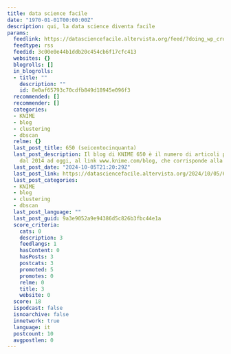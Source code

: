 ```yaml
---
title: data science facile
date: "1970-01-01T00:00:00Z"
description: qui, la data science diventa facile
params:
  feedlink: https://datasciencefacile.altervista.org/feed/?doing_wp_cron=1739757789.7775759696960449218750
  feedtype: rss
  feedid: 3c00e0e44b1ddb20c454cb6f17cfc413
  websites: {}
  blogrolls: []
  in_blogrolls:
  - title: ""
    description: ""
    id: 8e0af65793c70cdfb849d18945e096f3
  recommended: []
  recommender: []
  categories:
  - KNIME
  - blog
  - clustering
  - dbscan
  relme: {}
  last_post_title: 650 (seicentocinquanta)
  last_post_description: Il blog di KNIME 650 è il numero di articoli pubblicati,
    dal 2014 ad oggi, al link www.knime.com/blog, che corrisponde alla pagina del
  last_post_date: "2024-10-05T21:20:29Z"
  last_post_link: https://datasciencefacile.altervista.org/2024/10/05/650-seicentocinquanta/
  last_post_categories:
  - KNIME
  - blog
  - clustering
  - dbscan
  last_post_language: ""
  last_post_guid: 9a3e9052a9e94386d5c826b3fbc44e1a
  score_criteria:
    cats: 0
    description: 3
    feedlangs: 1
    hasContent: 0
    hasPosts: 3
    postcats: 3
    promoted: 5
    promotes: 0
    relme: 0
    title: 3
    website: 0
  score: 18
  ispodcast: false
  isnoarchive: false
  innetwork: true
  language: it
  postcount: 10
  avgpostlen: 0
---
```

